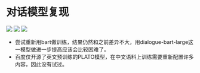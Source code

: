 # 对话模型复现

![](https://i.imgur.com/etsj5vu.png)
![](https://i.imgur.com/sXVRR6k.png)
![](https://i.imgur.com/cTRUr1e.png)


+ 尝试重新用bart做训练，结果仍然和之前差异不大，用dialogue-bart-large这一模型做进一步提高应该会比较困难了。
+ 百度仅开源了英文预训练的PLATO模型，在中文语料上训练需要重新配置许多内容，因此没有试过。
